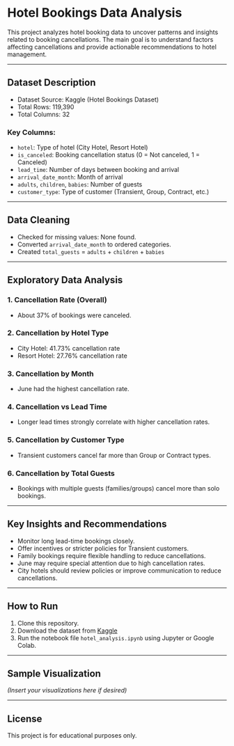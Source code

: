 # Hotel Bookings Data Analysis

This project analyzes hotel booking data to uncover patterns and insights related to booking cancellations.
The main goal is to understand factors affecting cancellations and provide actionable recommendations to hotel management.

---

## Dataset Description

- Dataset Source: Kaggle (Hotel Bookings Dataset)
- Total Rows: 119,390
- Total Columns: 32

### Key Columns:
- `hotel`: Type of hotel (City Hotel, Resort Hotel)
- `is_canceled`: Booking cancellation status (0 = Not canceled, 1 = Canceled)
- `lead_time`: Number of days between booking and arrival
- `arrival_date_month`: Month of arrival
- `adults`, `children`, `babies`: Number of guests
- `customer_type`: Type of customer (Transient, Group, Contract, etc.)

---

## Data Cleaning

- Checked for missing values: None found.
- Converted `arrival_date_month` to ordered categories.
- Created `total_guests` = `adults` + `children` + `babies`

---

## Exploratory Data Analysis

### 1. Cancellation Rate (Overall)
- About 37% of bookings were canceled.

### 2. Cancellation by Hotel Type
- City Hotel: 41.73% cancellation rate
- Resort Hotel: 27.76% cancellation rate

### 3. Cancellation by Month
- June had the highest cancellation rate.

### 4. Cancellation vs Lead Time
- Longer lead times strongly correlate with higher cancellation rates.

### 5. Cancellation by Customer Type
- Transient customers cancel far more than Group or Contract types.

### 6. Cancellation by Total Guests
- Bookings with multiple guests (families/groups) cancel more than solo bookings.

---

## Key Insights and Recommendations

- Monitor long lead-time bookings closely.
- Offer incentives or stricter policies for Transient customers.
- Family bookings require flexible handling to reduce cancellations.
- June may require special attention due to high cancellation rates.
- City hotels should review policies or improve communication to reduce cancellations.

---

## How to Run

1. Clone this repository.
2. Download the dataset from [Kaggle](https://www.kaggle.com/jessemostipak/hotel-booking-demand)
3. Run the notebook file `hotel_analysis.ipynb` using Jupyter or Google Colab.

---

## Sample Visualization

*(Insert your visualizations here if desired)*

---

## License

This project is for educational purposes only.